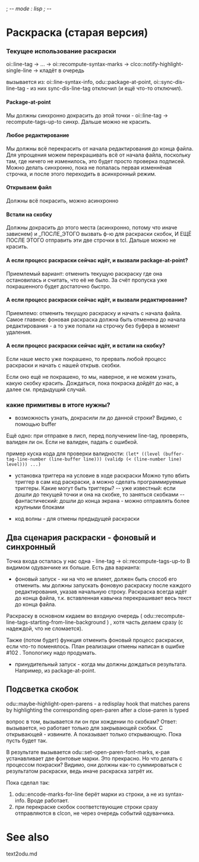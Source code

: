 ﻿; -*- mode : lisp ; -*-

Раскраска (старая версия)
=========


### Текущее использование раскраски


oi::line-tag -> ... -> oi::recompute-syntax-marks -> clco::notify-highlight-single-line -> кладёт в очередь

вызывается из: oi::line-syntax-info, odu::package-at-point, oi::sync-dis-line-tag -
из них sync-dis-line-tag отключил (и ещё что-то отключил).

#### Package-at-point
Мы должны синхронно докрасить до этой точки - oi::line-tag -> recompute-tags-up-to синхр.
Дальше можно не красить. 

#### Любое редактирование
Мы должны всё перекрасить от начала редактирования до конца файла.
Для упрощения можем перекрашивать всё от начала файла, поскольку там, где ничего
не изменилось, это будет просто проверка подписей. Можно делать синхронно, пока не
попалась первая изменнёная строчка, и после этого переходить в асинхронный режим.

#### Открываем файл
Должны всё покрасить, можно асинхронно

#### Встали на скобку
Должны докрасить до этого места (асинхронно, потому что иначе зависнем) и _ПОСЛЕ_ЭТОГО
вызвать ф-ю для раскраски скобок, И ЕЩЁ ПОСЛЕ ЭТОГО отправить эти две строчки в tcl.
Дальше можно не красить. 

#### А если процесс раскраски сейчас идёт, и вызвали package-at-point?
Приемлемый вариант: отменить текущую раскраску где она остановилась и считать, что её не было. За счёт пропуска уже покрашенного будет достаточно быстро.

#### А если процесс раскраски сейчас идёт, и вызвали редактирование?
Приемлемо: отменить текущую раскраску и начать с начала файла.
Самое главное: фоновая раскраска должна быть отменена до начала редактирования - а то
уже попали на строчку без буфера в момент удаления. 

#### А если процесс раскраски сейчас идёт, и встали на скобку?
Если наше место уже покрашено, то прервать любой процесс раскраски и
начать с нашей открыв. скобки.

Если оно ещё не покрашено, то мы, наверное, и не можем узнать, какую скобку красить.
Дождаться, пока покраска дойдёт до нас, а далее см. предыдущий случай. 

### какие примитивы в итоге нужны?

- возможность узнать, докрасили ли до данной строки? Видимо, с помощью buffer

Ещё одно: при отправке в лисп, перед получением line-tag, проверять, валиден ли он.
Если не валиден, падать с ошибкой.

пример куска кода для проверки валидности:
``(let* ((level (buffer-tag-line-number (line-buffer line)))
       (validp (< (line-number line) level)))
  ...)``
                
- установка триггера на условие в ходе раскраски
Можно тупо вбить триггер в сам код раскраски, а можно сделать программируемые триггеры.
Какие могут быть триггеры?
-- уже известный: если дошли до текущей точки и она на скобке, то заняться скобками
-- фантастический: дошли до конца экрана - можно отправлять более крупными блоками

- код волны - для отмены предыдущей раскраски







Два сценария раскраски - фоновый и синхронный
--------------
Точка входа осталась у нас одна - line-tag -> oi::recompute-tags-up-to
В видимом одуванчике их больше. 
Есть два варианта:
- фоновый запуск - ни на что не влияет, должен быть способ его отменить.
мы должны запускать фоновую раскраску после каждого редактирования, указав начальную строку.
Раскраска всегда идёт до конца файла, т.к. вставленная кавычка перекрашивает весь текст до конца файла. 

Раскраску в основном кидаем во входную очередь ( odu::recompute-line-tags-starting-from-line-background ) , хотя часть делаем сразу (с надеждой, что не сломается).

Также (потом будет) функция отменить фоновый процесс раскраски, если что-то поменялось. План реализации отмены написан в ошибке #102 . Топологику надо продумать. 
                                                                 
- принудительный запуск - когда мы должны дождаться результата. Например, из package-at-point. 


Подсветка скобок
------------
odu::maybe-highlight-open-parens - a redisplay hook that matches parens by highlighting the corresponding open-paren after a close-paren is typed

вопрос в том, вызывается ли он при хождении по скобкам?
Ответ: вызывается, но работает только для закрывающей скобки. С открывающей - извините.
А показывает только открывающую. Пока пусть будет так.

В результате вызывается odu::set-open-paren-font-marks, к-рая устанавливает
две фонтовые марки. Это прекрасно. Но что делать с процессом покраски?
Видимо, они должны как-то суммироваться с результатом раскраски, ведь иначе раскраска затрёт их.

Пока сделал так:

1. odu::encode-marks-for-line берёт марки из строки, а не из syntax-info. Вроде работает.
2. при перекраске скобок соответствующие строки сразу отправляются в clcon, не через
очередь событий одуванчика.

See also
========
text2odu.md

